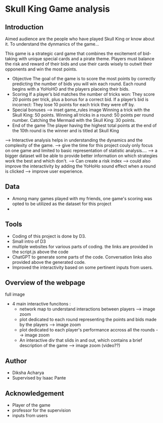 # Skull King Game analysis

## Introduction

Aimed audience are the people who have played Skull King or know about it.
To understand the dynmanics of the game...

This game is a strategic card game that combines the excitement of bid-taking with unique special cards and a pirate theme. Players must balance the risk and reward of their bids and use their cards wisely to outwit their opponents and win the most points.
- Objective
The goal of the game is to score the most points by correctly predicting the number of bids you will win each round.
Each round begins with a YoHoHO and the players placeing their bids.
- Scoring 
If a player’s bid matches the number of tricks won:
They score 20 points per trick, plus a bonus for a correct bid.
If a player’s bid is incorrect:
They lose 10 points for each trick they were off by.
- Special bonuses --> inset game_rules image
Winning a trick with the Skull King: 50 points.
Winning all tricks in a round: 50 points per round number.
Catching the Mermaid with the Skull King: 30 points.
- End of the game
The player having the highest total points at the end of the 10th round is the winner and is titled at Skull King

--> Interactive analysis helps in understanding the dynamics and the complexity of the game. 
--> give the time for this project couly only focus on one game and limited to basic representation of statistic analysis....
-->  a bigger dataset will be able to provide better information on which strategies work the best and which don't.
--> Can create a risk index
--> could also improve the interactivity by adding the YoHoHo sound effect when a round is clicked --> improve user experience.
## Data
- Among many games played with my friends, one game's scoring was opted to be utilized as the dataset for this project
- 

## Tools
- Coding of this project is done by D3.
- Small intro of D3
- multiple websites for various parts of coding. the links are provided in the script.js above the code
- ChatGPT to generate some parts of the code. Conversation links also provided above the generated code.
- Improved the interactivity based on some pertinent inputs from users.

## Overview of the webpage
full image 
- 4 main interactive funcitons :
    - network map to understand interactions between players --> image zoom
    - plot dedicated to each round representing the points and bids made by the players --> image zoom
    - plot dedicated to each player's performance accross all the rounds --> image zoom
    - An interactive div that slids in and out, which contains a brief description of the game --> image zoom (video??)
## Author
- Diksha Acharya
- Supervised by Isaac Pante
## Acknowledgement
- Player of the game
- professor for the supervision
- inputs from users
